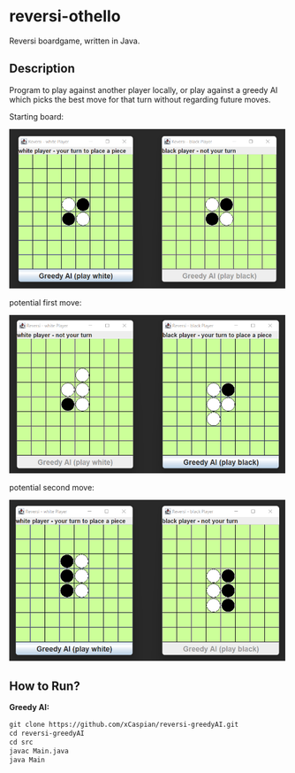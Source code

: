 # reversi-othello

Reversi boardgame, written in Java.

## Description

Program to play against another player locally, or play against a greedy AI which picks the best move for that turn without regarding future moves.

Starting board:

<img 
  src="assets/reversi-start.png"
  alt="starting board of reversi game"
  title="Reversi Board"
  width="500">
  
  potential first move:
  
  <img
  src="assets/reversi-first.png"
  alt="1st move of reversi game"
  title="Reversi Board"
  width="500">
  
  potential second move:
  
  <img
  src="assets/reversi-second.png"
  alt="2nd move of reversi game"
  title="Reversi Board"
  width="500">

## How to Run?

**Greedy AI:**
```
git clone https://github.com/xCaspian/reversi-greedyAI.git
cd reversi-greedyAI
cd src
javac Main.java
java Main
```
